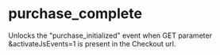 # purchase_complete

<include from="Snippets-CheckoutAPI.md" element-id="snippet-header" />

Unlocks the "purchase_initialized" event when GET parameter &activateJsEvents=1 is present in the Checkout url.